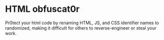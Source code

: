 # HTML obfuscat0r

Pr0tect your html code by renaming HTML, JS, and CSS identifier names to randomized, making it difficult for others to reverse-engineer or steal your work.

